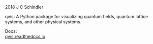 2018 J C Schindler

qvis: A Python package for visualizing quantum fields, quantum lattice systems, and other physical systems.

Docs:  
[qvis.readthedocs.io](https://qvis.readthedocs.io/en/latest/)
